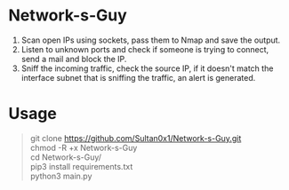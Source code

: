 # Network-s-Guy 

1) Scan open IPs using sockets, pass them to Nmap and save the output. 
2) Listen to unknown ports and check if someone is trying to connect, send a mail and block the IP.  
3) Sniff the incoming traffic, check the source IP, if it doesn't match the interface subnet that is sniffing the traffic, an alert is generated. 

# Usage
> git clone https://github.com/Sultan0x1/Network-s-Guy.git  
> chmod -R +x Network-s-Guy   
> cd Network-s-Guy/   
> pip3 install requirements.txt   
> python3 main.py  
